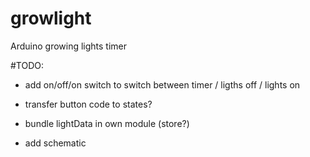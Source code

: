 # growlight
Arduino growing lights timer

#TODO:
* add on/off/on switch to switch between timer / ligths off / lights on

* transfer button code to states?
* bundle lightData in own module (store?)

* add schematic
